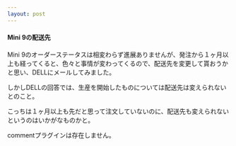 ```yaml
---
layout: post
---
```

<h4>Mini 9の配送先</h4>
<p>Mini 9のオーダーステータスは相変わらず進展ありませんが、発注から１ヶ月以上も経ってくると、色々と事情が変わってくるので、配送先を変更して貰おうかと思い、DELLにメールしてみました。</p>
<p>しかしDELLの回答では、生産を開始したものについては配送先は変えられないとのこと。</p>
<p>こっちは１ヶ月以上も先だと思って注文していないのに、配送先も変えられないというのはいかがなものかと。</p>
<p><span class="error">commentプラグインは存在しません。</span> </p>
